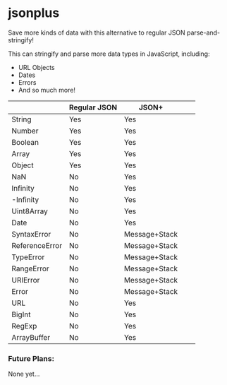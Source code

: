 # jsonplus
Save more kinds of data with this alternative to regular JSON parse-and-stringify!

This can stringify and parse more data types in JavaScript, including:

* URL Objects
* Dates
* Errors
* And so much more!

|                | Regular JSON | JSON+         |   |   |
|----------------|--------------|---------------|---|---|
| String         | Yes          | Yes           |   |   |
| Number         | Yes          | Yes           |   |   |
| Boolean        | Yes          | Yes           |   |   |
| Array          | Yes          | Yes           |   |   |
| Object         | Yes          | Yes           |   |   |
| NaN            | No           | Yes           |   |   |
| Infinity       | No           | Yes           |   |   |
| -Infinity      | No           | Yes           |   |   |
| Uint8Array     | No           | Yes           |   |   |
| Date           | No           | Yes           |   |   |
| SyntaxError    | No           | Message+Stack |   |   |
| ReferenceError | No           | Message+Stack |   |   |
| TypeError      | No           | Message+Stack |   |   |
| RangeError     | No           | Message+Stack |   |   |
| URIError       | No           | Message+Stack |   |   |
| Error          | No           | Message+Stack |   |   |
| URL            | No           | Yes           |   |   |
| BigInt         | No           | Yes           |   |   |
| RegExp         | No           | Yes           |   |   |
| ArrayBuffer    | No           | Yes           |   |   |

### Future Plans:

None yet...
